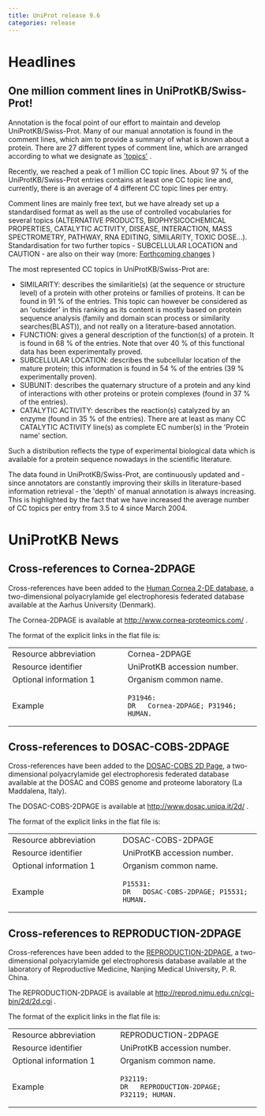 ```yaml
---
title: UniProt release 9.6
categories: release
---
```


# Headlines

## One million comment lines in UniProtKB/Swiss-Prot!

Annotation is the focal point of our effort to maintain and develop UniProtKB/Swiss-Prot. Many of our manual annotation is found in the comment lines, which aim to provide a summary of what is known about a protein. There are 27 different types of comment line, which are arranged according to what we designate as ['topics'](https://ftp.uniprot.org/pub/databases/uniprot/current_release/knowledgebase/complete/docs/userman.htm#CC_line) .

Recently, we reached a peak of 1 million CC topic lines. About 97 % of the UniProtKB/Swiss-Prot entries contains at least one CC topic line and, currently, there is an average of 4 different CC topic lines per entry.

Comment lines are mainly free text, but we have already set up a standardised format as well as the use of controlled vocabularies for several topics (ALTERNATIVE PRODUCTS, BIOPHYSICOCHEMICAL PROPERTIES, CATALYTIC ACTIVITY, DISEASE, INTERACTION, MASS SPECTROMETRY, PATHWAY, RNA EDITING, SIMILARITY, TOXIC DOSE...). Standardisation for two further topics - SUBCELLULAR LOCATION and CAUTION - are also on their way (more: [Forthcoming changes](https://ftp.uniprot.org/pub/databases/uniprot/current_release/knowledgebase/complete/docs/sp_soon.htm) )

The most represented CC topics in UniProtKB/Swiss-Prot are:

-   SIMILARITY: describes the similaritie(s) (at the sequence or structure level) of a protein with other proteins or families of proteins. It can be found in 91 % of the entries. This topic can however be considered as an 'outsider' in this ranking as its content is mostly based on protein sequence analysis (family and domain scan process or similarity searches(BLAST)), and not really on a literature-based annotation.
-   FUNCTION: gives a general description of the function(s) of a protein. It is found in 68 % of the entries. Note that over 40 % of this functional data has been experimentally proved.
-   SUBCELLULAR LOCATION: describes the subcellular location of the mature protein; this information is found in 54 % of the entries (39 % experimentally proven).
-   SUBUNIT: describes the quaternary structure of a protein and any kind of interactions with other proteins or protein complexes (found in 37 % of the entries).
-   CATALYTIC ACTIVITY: describes the reaction(s) catalyzed by an enzyme (found in 35 % of the entries). There are at least as many CC CATALYTIC ACTIVITY line(s) as complete EC number(s) in the 'Protein name' section.

Such a distribution reflects the type of experimental biological data which is available for a protein sequence nowadays in the scientific literature.

The data found in UniProtKB/Swiss-Prot, are continuously updated and - since annotators are constantly improving their skills in literature-based information retrieval - the 'depth' of manual annotation is always increasing. This is highlighted by the fact that we have increased the average number of CC topics per entry from 3.5 to 4 since March 2004.

# UniProtKB News

## Cross-references to Cornea-2DPAGE

Cross-references have been added to the [Human Cornea 2-DE database](http://www.cornea-proteomics.com/), a two-dimensional polyacrylamide gel electrophoresis federated database available at the Aarhus University (Denmark).

The Cornea-2DPAGE is available at <http://www.cornea-proteomics.com/> .

The format of the explicit links in the flat file is:

<table><colgroup><col style="width: 46%" /><col style="width: 53%" /></colgroup><tbody><tr class="odd"><td>Resource abbreviation</td><td>Cornea-2DPAGE</td></tr><tr class="even"><td>Resource identifier</td><td>UniProtKB accession number.</td></tr><tr class="odd"><td>Optional information 1</td><td>Organism common name.</td></tr><tr class="even"><td>Example</td><td><pre><code>P31946:
DR   Cornea-2DPAGE; P31946; HUMAN.</code></pre></td></tr></tbody></table>

## Cross-references to DOSAC-COBS-2DPAGE

Cross-references have been added to the [DOSAC-COBS 2D Page](http://www.dosac.unipa.it/2d/), a two-dimensional polyacrylamide gel electrophoresis federated database available at the DOSAC and COBS genome and proteome laboratory (La Maddalena, Italy).

The DOSAC-COBS-2DPAGE is available at <http://www.dosac.unipa.it/2d/> .

The format of the explicit links in the flat file is:

<table><colgroup><col style="width: 44%" /><col style="width: 55%" /></colgroup><tbody><tr class="odd"><td>Resource abbreviation</td><td>DOSAC-COBS-2DPAGE</td></tr><tr class="even"><td>Resource identifier</td><td>UniProtKB accession number.</td></tr><tr class="odd"><td>Optional information 1</td><td>Organism common name.</td></tr><tr class="even"><td>Example</td><td><pre><code>P15531:
DR   DOSAC-COBS-2DPAGE; P15531; HUMAN.</code></pre></td></tr></tbody></table>

## Cross-references to REPRODUCTION-2DPAGE

Cross-references have been added to the [REPRODUCTION-2DPAGE](http://reprod.njmu.edu.cn/cgi-bin/2d/2d.cgi), a two-dimensional polyacrylamide gel electrophoresis database available at the laboratory of Reproductive Medicine, Nanjing Medical University, P. R. China.

The REPRODUCTION-2DPAGE is available at <http://reprod.njmu.edu.cn/cgi-bin/2d/2d.cgi> .

The format of the explicit links in the flat file is:

<table><colgroup><col style="width: 43%" /><col style="width: 56%" /></colgroup><tbody><tr class="odd"><td>Resource abbreviation</td><td>REPRODUCTION-2DPAGE</td></tr><tr class="even"><td>Resource identifier</td><td>UniProtKB accession number.</td></tr><tr class="odd"><td>Optional information 1</td><td>Organism common name.</td></tr><tr class="even"><td>Example</td><td><pre><code>P32119:
DR   REPRODUCTION-2DPAGE; P32119; HUMAN.</code></pre></td></tr></tbody></table>
